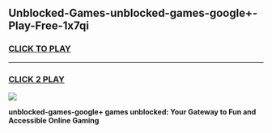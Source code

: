 
## Unblocked-Games-unblocked-games-google+-Play-Free-1x7qi
<h3>
<a href="https://premium76.site?title=unblocked-games-google+&ref=17A">CLICK TO PLAY</a></h3>
<hr>

<h3>
<a href="https://premium76.site?title=unblocked-games-google+&ref=17A">CLICK 2 PLAY</a>
  
</h3>

<a href="https://premium76.site?title=unblocked-games-google+&ref=17A"><img src="https://clearcache.store/games.png"></a>


**unblocked-games-google+ games unblocked: Your Gateway to Fun and Accessible Online Gaming**
